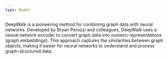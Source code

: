 ```yaml
---
type: Model
---
```


DeepWalk is a pioneering method for combining graph data with neural networks. Developed by Bryan Perozzi and colleagues, DeepWalk uses a neural network encoder to convert graph data into numeric representations (graph embeddings). This approach captures the similarities between graph objects, making it easier for neural networks to understand and process graph-structured data.